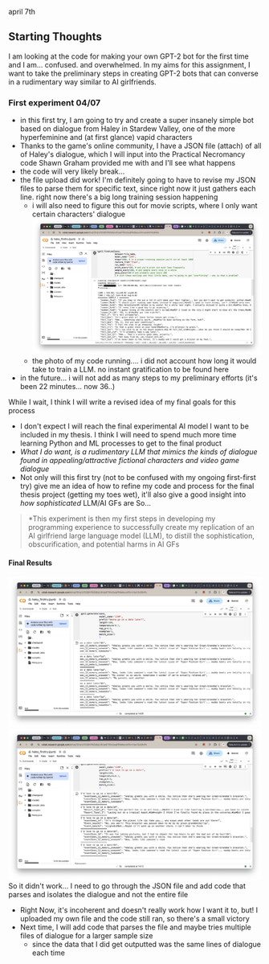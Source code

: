 april 7th
## Starting Thoughts
I am looking at the code for making your own GPT-2 bot for the first time and I am... confused. and overwhelmed. In my aims for this assignment, I want to take the preliminary steps in creating GPT-2 bots that can converse in a rudimentary way similar to AI girlfriends.

### First experiment 04/07
- in this first try, I am going to try and create a super insanely simple bot based on dialogue from Haley in Stardew Valley, one of the more hyperfeminine and (at first glance) vapid characters
- Thanks to the game's online community, I have a JSON file (attach) of all of Haley's dialogue, which I will input into the Practical Necromancy code Shawn Graham provided me with and I'll see what happens
- the code will very likely break...
- the file upload did work! I'm definitely going to have to revise my JSON files to parse them for specific text, since right now it just gathers each line. right now there's a big long training session happening
	- i will also need to figure this out for movie scripts, where I only want certain characters' dialogue![](/images/4-07-01)
	- the photo of my code running.... i did not account how long it would take to train a LLM. no instant gratification to be found here
- in the future... i will not add as many steps to my preliminary efforts (it's been 22 minutes... now 36..)

While I wait, I think I will write a revised idea of my final goals for this process
- I don't expect I will reach the final experimental AI model I want to be included in my thesis. I think I will need to spend much more time learning Python and ML processes to get to the final product
- *What I do want, is a rudimentary LLM that mimics the kinds of dialogue found in appealing/attractive fictional characters and video game dialogue*
- Not only will this first try (not to be confused with my ongoing first-first try) give me an idea of how to refine my code and process for the final thesis project (getting my toes wet), it'll also give a good insight into _how sophisticated_ LLM/AI GFs are
So...
>*This experiment is then my first steps in developing my programming experience to successfully create my replication of an AI girlfriend large language model (LLM), to distill the sophistication, obscurification, and potential harms in AI GFs

#### Final Results
![](/images/4-07-02)
![](/images/4-07-03)
So it didn't work... I need to go through the JSON file and add code that parses and isolates the dialogue and not the entire file
- Right Now, it's incoherent and doesn't really work how I want it to, but! I uploaded my own file and the code still ran, so there's a small victory
- Next time, I will add code that parses the file and maybe tries multiple files of dialogue for a larger sample size
	- since the data that I did get outputted was the same lines of dialogue each time
